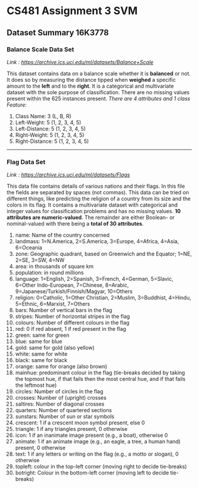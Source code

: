 # CS481 Assignment 3 SVM
## Dataset Summary 16K3778

### Balance Scale Data Set

*Link : https://archive.ics.uci.edu/ml/datasets/Balance+Scale*

This dataset contains data on a balance scale whether it is **balanced** or not. It does so by measuring the distance tipped when **weighed** a specific amount to the **left** and to the **right**.
It is a categorical and multivariate dataset with the sole purpose of classification. There are no missing values present within the 625 instances present.
*There are 4 attributes and 1 class Feature:*

1. Class Name: 3 (L, B, R)
2. Left-Weight: 5 (1, 2, 3, 4, 5)
3. Left-Distance: 5 (1, 2, 3, 4, 5)
4. Right-Weight: 5 (1, 2, 3, 4, 5)
5. Right-Distance: 5 (1, 2, 3, 4, 5)

---

### Flag Data Set

*Link : https://archive.ics.uci.edu/ml/datasets/Flags*

This data file contains details of various nations and their flags. In this file the fields are separated by spaces (not commas). This data can be tried on different things, like predicting the religion of a country from its size and the colors in its flag.
It contains a multivariate dataset with categorical and integer values for classification problems and has no missing values.
**10 attributes are numeric-valued**. The remainder are either Boolean- or nominal-valued with there being a **total of 30 attributes**.

1. name: Name of the country concerned
2. landmass: 1=N.America, 2=S.America, 3=Europe, 4=Africa, 4=Asia, 6=Oceania
3. zone: Geographic quadrant, based on Greenwich and the Equator; 1=NE, 2=SE, 3=SW, 4=NW
4. area: in thousands of square km
5. population: in round millions
6. language: 1=English, 2=Spanish, 3=French, 4=German, 5=Slavic, 6=Other Indo-European, 7=Chinese, 8=Arabic, 9=Japanese/Turkish/Finnish/Magyar, 10=Others
7. religion: 0=Catholic, 1=Other Christian, 2=Muslim, 3=Buddhist, 4=Hindu, 5=Ethnic, 6=Marxist, 7=Others
8. bars: Number of vertical bars in the flag
9. stripes: Number of horizontal stripes in the flag
10. colours: Number of different colours in the flag
11. red: 0 if red absent, 1 if red present in the flag
12. green: same for green
13. blue: same for blue
14. gold: same for gold (also yellow)
15. white: same for white
16. black: same for black
17. orange: same for orange (also brown)
18. mainhue: predominant colour in the flag (tie-breaks decided by taking the topmost hue, if that fails then the most central hue, and if that fails the leftmost hue)
19. circles: Number of circles in the flag
20. crosses: Number of (upright) crosses
21. saltires: Number of diagonal crosses
22. quarters: Number of quartered sections
23. sunstars: Number of sun or star symbols
24. crescent: 1 if a crescent moon symbol present, else 0
25. triangle: 1 if any triangles present, 0 otherwise
26. icon: 1 if an inanimate image present (e.g., a boat), otherwise 0
27. animate: 1 if an animate image (e.g., an eagle, a tree, a human hand) present, 0 otherwise
28. text: 1 if any letters or writing on the flag (e.g., a motto or slogan), 0 otherwise
29. topleft: colour in the top-left corner (moving right to decide tie-breaks)
30. botright: Colour in the bottom-left corner (moving left to decide tie-breaks)

